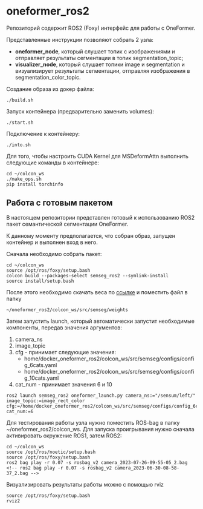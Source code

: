 # oneformer_ros2

Репозиторий содержит ROS2 (Foxy) интерфейс для работы с OneFormer.

Представленные инструкции позволяют собрать 2 узла:

- __oneformer_node__, который слушает топик с изображениями и отправляет результаты сегментации в топик segmentation_topic;
- __visualizer_node__, который слушает топики image и segmentation и визуализирует результаты сегментации, отправляя изображения в segmentation_color_topic.

Создание образа из докер файла:
```
./build.sh
```

Запуск контейнера (предварительно заменить volumes):
```
./start.sh
```

Подключение к контейнеру:
```
./into.sh
```
Для того, чтобы настроить CUDA Kernel для MSDeformAttn выполнить следующие команды в контейнере:
```
cd ~/colcon_ws
./make_ops.sh
pip install torchinfo
```

## Работа с готовым пакетом

В настоящем репозитории представлен готовый к использованию ROS2 пакет семантической сегментации OneFormer.

К данному моменту предполагается, что собран образ, запущен контейнер и выполнен вход в него.

Сначала необходимо собрать пакет:

```
cd ~/colcon_ws
source /opt/ros/foxy/setup.bash
colcon build --packages-select semseg_ros2 --symlink-install
source install/setup.bash 
```
После этого необходимо скачать веса по [ссылке](https://disk.yandex.ru/d/D2SmHXbhlHP5Uw) и поместить файл в папку 
```
~/oneformer_ros2/colcon_ws/src/semseg/weights
```
<!-- Затем нужно открыть конфигурационный файл, который расположен
```
~/oneformer_ros2/colcon_ws/src/semseg/weights/valid/swin/oneformer_swin_large_sem_seg_bs4_640k.yaml
```
и изменить название файла с весами (раскомментировать одну из строк):
```
  # WEIGHTS: /home/docker_oneformer_ros2/colcon_ws/src/semseg/weights/train1723_steps260k.pth
  # WEIGHTS: /home/docker_oneformer_ros2/colcon_ws/src/semseg/weights/train1723_steps210k.pth
```
-->
Затем запустить launch, который автоматически запустит необходимые компоненты, передав значения аргументов:
1. camera_ns
2. image_topic
3. cfg - принимает следующие значения:
    - home/docker_oneformer_ros2/colcon_ws/src/semseg/configs/config_6cats.yaml
    - home/docker_oneformer_ros2/colcon_ws/src/semseg/configs/config_10cats.yaml
4. cat_num - принимает значения 6 и 10

```
ros2 launch semseg_ros2 oneformer_launch.py camera_ns:="/sensum/left/" image_topic:=image_rect_color cfg:=/home/docker_oneformer_ros2/colcon_ws/src/semseg/configs/config_6cats.yaml cat_num:=6
```
Для тестирования работы узла нужно поместить ROS-bag в папку ~/oneformer_ros2/colcon_ws.
Для запуска проигрывания нужно сначала активировать окружение ROS1, затем ROS2:
```
cd ~/colcon_ws
source /opt/ros/noetic/setup.bash
source /opt/ros/foxy/setup.bash
ros2 bag play -r 0.07 -s rosbag_v2 camera_2023-07-26-09-55-05_2.bag
<!-- ros2 bag play -r 0.07 -s rosbag_v2 camera_2023-06-30-08-58-37_2.bag -->
```

Визуализировать результаты работы можно с помощью rviz
```
source /opt/ros/foxy/setup.bash
rviz2
```
